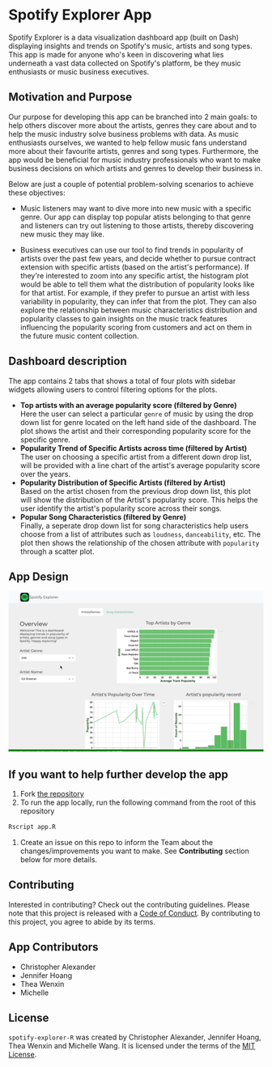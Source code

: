 # Spotify Explorer App

Spotify Explorer is a data visualization dashboard app (built on Dash) displaying insights and trends on Spotify's music, artists and song types. This app is made for anyone who's keen in discovering what lies underneath a vast data collected on Spotify's platform, be they music enthusiasts or music business executives.

## Motivation and Purpose

Our purpose for developing this app can be branched into 2 main goals: to help others discover more about the artists, genres they care about and to help the music industry solve business problems with data. As music enthusiasts ourselves, we wanted to help fellow music fans understand more about their favourite artists, genres and song types. Furthermore, the app would be beneficial for music industry professionals who want to make business decisions on which artists and genres to develop their business in.

Below are just a couple of potential problem-solving scenarios to achieve these objectives:

- Music listeners may want to dive more into new music with a specific genre. Our app can display top popular atists belonging to that genre and listeners can try out listening to those artists, thereby discovering new music they may like.

- Business executives can use our tool to find trends in popularity of artists over the past few years, and decide whether to pursue contract extension with specific artists (based on the artist's performance). If they're interested to zoom into any specific artist, the histogram plot would be able to tell them what the distribution of popularity looks like for that artist. For example, if they prefer to pursue an artist with less variability in popularity, they can infer that from the plot. They can also explore the relationship between music characteristics distribution and popularity classes to gain insights on the music track features influencing the popularity scoring from customers and act on them in the future music content collection.

## Dashboard description

The app contains 2 tabs that shows a total of four plots with sidebar widgets allowing users to control filtering 
options for the plots.

- **Top artists with an average popularity score (filtered by Genre)** <br>
Here the user can select a particular `genre` of music by using the drop down list for genre located on the left hand side of the dashboard. The plot shows the artist and their corresponding popularity score for the specific genre.
- **Popularity Trend of Specific Artists across time (filtered by Artist)** <br>
The user on choosing a specific artist from a different down drop list, will be provided with a line chart of the artist's average popularity score over the years.
- **Popularity Distribution of Specific Artists (filtered by Artist)** <br>
Based on the artist chosen from the previous drop down list, this plot will show the distribution of the Artist's popularity score. This helps the user identify the artist's popularity score across their songs.
- **Popular Song Characteristics (filtered by Genre)** <br>
Finally, a seperate drop down list for song characteristics help users choose from a list of attributes such as `loudness`, `danceability`, etc. The plot then shows the relationship of the chosen attribute with `popularity` through a scatter plot.


## App Design

<img width="919" src="./img/dashboard_gif.gif">


## If you want to help further develop the app
1. Fork [the repository](https://github.com/UBC-MDS/spotify-explorer-R/)
2. To run the app locally, run the following command from the root of this repository   
```R
Rscript app.R
```
1. Create an issue on this repo to inform the Team about the changes/improvements you want to make. See **Contributing** section below for more details.

## Contributing

Interested in contributing? Check out the contributing guidelines. Please note that this project is released with a [Code of Conduct](https://github.com/UBC-MDS/spotify-explorer-R/blob/main/CODE_OF_CONDUCT.md). By contributing to this project, you agree to abide by its terms.

## App Contributors

- Christopher Alexander
- Jennifer Hoang
- Thea Wenxin
- Michelle

## License

`spotify-explorer-R` was created by Christopher Alexander, Jennifer Hoang, Thea Wenxin and Michelle Wang. It is licensed under the terms of the [MIT License](https://github.com/UBC-MDS/spotify-explorer-R/blob/main/LICENSE).

